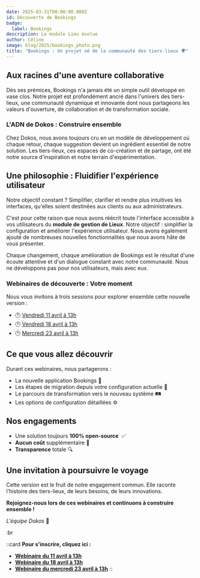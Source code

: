 ```yaml
---
date: 2025-03-31T00:00:00.000Z
id: Découverte de Bookings
badge:
  label: Bookings
description: Le module Lieu évolue
author: Céline
image: blog/2025/bookings_photo.png
title: "Bookings : Un projet né de la communauté des tiers-lieux 🌍"
---
```


## **Aux racines d'une aventure collaborative**

Dès ses prémices, Bookings n'a jamais été un simple outil développé en vase clos. Notre projet est profondément ancré dans l'univers des tiers-lieux, une communauté dynamique et innovante dont nous partageons les valeurs d'ouverture, de collaboration et de transformation sociale.

### **L'ADN de Dokos : Construire ensemble**

Chez Dokos, nous avons toujours cru en un modèle de développement où chaque retour, chaque suggestion devient un ingrédient essentiel de notre solution. Les tiers-lieux, ces espaces de co-création et de partage, ont été notre source d'inspiration et notre terrain d'expérimentation.

## **Une philosophie : Fluidifier l'expérience utilisateur**

Notre objectif constant ? Simplifier, clarifier et rendre plus intuitives les interfaces, qu'elles soient destinées aux clients ou aux administrateurs.

C'est pour cette raison que nous avons réécrit toute l'interface accessible à vos utilisateurs du **module de gestion de Lieux**. Notre objectif : simplifier la configuration et améliorer l'expérience utilisateur. Nous avons également ajouté de nombreuses nouvelles fonctionnalités que nous avons hâte de vous présenter.

Chaque changement, chaque amélioration de Bookings est le résultat d'une écoute attentive et d'un dialogue constant avec notre communauté. Nous ne développons pas pour nos utilisateurs, mais avec eux.

### **Webinaires de découverte : Votre moment**

Nous vous invitons à trois sessions pour explorer ensemble cette nouvelle version :

- 🕐 [Vendredi 11 avril à 13h](https://dashboard.dokos.io/events/EV04882-webinaire-booking-decouvrez-la)
- 🕐 [Vendredi 18 avril à 13h](/en)
- 🕐 [Mercredi 23 avril à 13h](/en)

## **Ce que vous allez découvrir**

Durant ces webinaires, nous partagerons :

- La nouvelle application Bookings 📱
- Les étapes de migration depuis votre configuration actuelle 🔧
- Le parcours de transformation vers le nouveau système 🛤️
- Les options de configuration détaillées ⚙️

## **Nos engagements**

- Une solution toujours **100% open-source**  ✅
- **Aucun coût** supplémentaire 💸
- **Transparence** totale 🔍

## **Une invitation à poursuivre le voyage**

Cette version est le fruit de notre engagement commun. Elle raconte l'histoire des tiers-lieux, de leurs besoins, de leurs innovations.

**Rejoignez-nous lors de ces webinaires et continuons à construire ensemble !**

*L'équipe Dokos* 💪

:br

::card
**Pour s'inscrire, cliquez ici :**

- [**Webinaire du 11 avril à 13h**](https://dashboard.dokos.io/events/EV04882-webinaire-booking-decouvrez-la)
- [**Webinaire du 18 avril à 13h**](https://dashboard.dokos.io/events/EV04883-webinaire-booking-decouvrez-la)
- [**Webinaire du mercredi 23 avril à 13h**](https://dashboard.dokos.io/events/EV04884-webinaire-booking-decouvrez-la)
::
